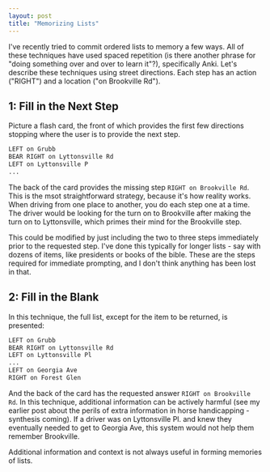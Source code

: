 ```yaml
---
layout: post
title: "Memorizing Lists"
---
```


I've recently tried to commit ordered lists to memory a few ways. All of these techniques have used spaced repetition (is there another phrase for "doing something over and over to learn it"?), specifically Anki. Let's describe these techniques using street directions. Each step has an action ("RIGHT") and a location ("on Brookville Rd"). 

## 1: Fill in the Next Step

Picture a flash card, the front of which provides the first few directions stopping where the user is to provide the next step.

```html
LEFT on Grubb
BEAR RIGHT on Lyttonsville Rd
LEFT on Lyttonsville P
...
```

The back of the card provides the missing step ```RIGHT on Brookville Rd```. This is the msot straightforward strategy, because it's how reality works. When driving from one place to another, you do each step one at a time. The driver would be looking for the turn on to Brookville after making the turn on to Lyttonsville, which primes their mind for the Brookville step.

This could be modified by just including the two to three steps immediately prior to the requested step. I've done this typically for longer lists - say with dozens of items, like presidents or books of the bible. These are the steps required for immediate prompting, and I don't think anything has been lost in that. 

## 2: Fill in the Blank

In this technique, the full list, except for the item to be returned, is presented: 

```html
LEFT on Grubb
BEAR RIGHT on Lyttonsville Rd
LEFT on Lyttonsville Pl
...
LEFT on Georgia Ave
RIGHT on Forest Glen
```

And the back of the card has the requested answer ```RIGHT on Brookville Rd```. In this technique, additional information can be actively harmful (see my earlier post about the perils of extra information in horse handicapping - synthesis coming). If a driver was on Lyttonsville Pl. and knew they eventually needed to get to Georgia Ave, this system would not help them remember Brookville. 

Additional information and context is not always useful in forming memories of lists. 
